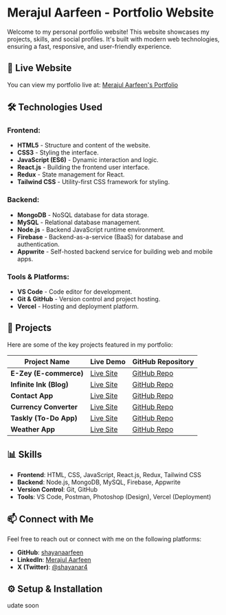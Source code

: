 # Merajul Aarfeen - Portfolio Website

Welcome to my personal portfolio website! This website showcases my projects, skills, and social profiles. It's built with modern web technologies, ensuring a fast, responsive, and user-friendly experience.

## 🚀 Live Website

You can view my portfolio live at: [Merajul Aarfeen's Portfolio](https://your-live-link.com)

## 🛠️ Technologies Used

### Frontend:
- **HTML5** - Structure and content of the website.
- **CSS3** - Styling the interface.
- **JavaScript (ES6)** - Dynamic interaction and logic.
- **React.js** - Building the frontend user interface.
- **Redux** - State management for React.
- **Tailwind CSS** - Utility-first CSS framework for styling.

### Backend:
- **MongoDB** - NoSQL database for data storage.
- **MySQL** - Relational database management.
- **Node.js** - Backend JavaScript runtime environment.
- **Firebase** - Backend-as-a-service (BaaS) for database and authentication.
- **Appwrite** - Self-hosted backend service for building web and mobile apps.

### Tools & Platforms:
- **VS Code** - Code editor for development.
- **Git & GitHub** - Version control and project hosting.
- **Vercel** - Hosting and deployment platform.

## 📂 Projects

Here are some of the key projects featured in my portfolio:

| Project Name        | Live Demo                                             | GitHub Repository                                          |
|---------------------|-------------------------------------------------------|------------------------------------------------------------|
| **E-Zey (E-commerce)** | [Live Site](https://e-zey.vercel.app/)                 | [GitHub Repo](https://github.com/shayanaarfeen/E-Zey)       |
| **Infinite Ink (Blog)** | [Live Site](https://infinite-ink-mauve.vercel.app/)    | [GitHub Repo](https://github.com/shayanaarfeen/Infinite-Ink)|
| **Contact App**      | [Live Site](https://contact-app-six-tawny.vercel.app/) | [GitHub Repo](https://github.com/shayanaarfeen/contact-app) |
| **Currency Converter** | [Live Site](https://shayan-currency-converter.vercel.app/)| [GitHub Repo](https://github.com/shayanaarfeen/currency-converter)|
| **Taskly (To-Do App)** | [Live Site](https://taskly-pink.vercel.app/)           | [GitHub Repo](https://github.com/shayanaarfeen/taskly)      |
| **Weather App**      | [Live Site](https://weather-app-shayan.vercel.app/)    | [GitHub Repo](https://github.com/shayanaarfeen/weather-app) |

## 📊 Skills

- **Frontend**: HTML, CSS, JavaScript, React.js, Redux, Tailwind CSS
- **Backend**: Node.js, MongoDB, MySQL, Firebase, Appwrite
- **Version Control**: Git, GitHub
- **Tools**: VS Code, Postman, Photoshop (Design), Vercel (Deployment)

## 📫 Connect with Me

Feel free to reach out or connect with me on the following platforms:

- **GitHub**: [shayanaarfeen](https://github.com/shayanaarfeen)
- **LinkedIn**: [Merajul Aarfeen](https://www.linkedin.com/in/merajul-aarfeen/)
- **X (Twitter)**: [@shayanar4](https://x.com/shayanar4)


## ⚙️ Setup & Installation

udate soon